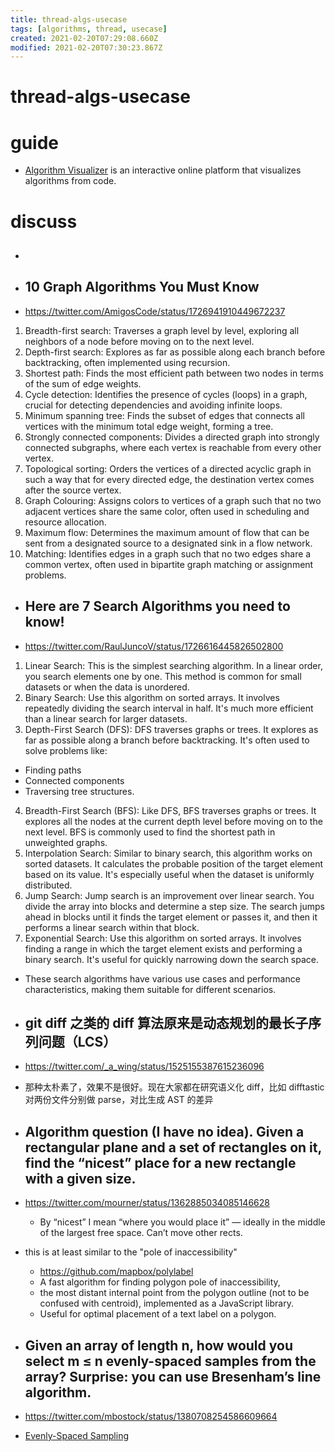 ```yaml
---
title: thread-algs-usecase
tags: [algorithms, thread, usecase]
created: 2021-02-20T07:29:08.660Z
modified: 2021-02-20T07:30:23.867Z
---
```


# thread-algs-usecase

# guide

- [Algorithm Visualizer](https://github.com/algorithm-visualizer/algorithm-visualizer) is an interactive online platform that visualizes algorithms from code.
# discuss
- ## 

- ## 10 Graph Algorithms You Must Know
- https://twitter.com/AmigosCode/status/1726941910449672237
01. Breadth-first search: Traverses a graph level by level, exploring all neighbors of a node before moving on to the next level. 
02. Depth-first search: Explores as far as possible along each branch before backtracking, often implemented using recursion. 
03. Shortest path: Finds the most efficient path between two nodes in terms of the sum of edge weights. 
04. Cycle detection: Identifies the presence of cycles (loops) in a graph, crucial for detecting dependencies and avoiding infinite loops. 
05. Minimum spanning tree: Finds the subset of edges that connects all vertices with the minimum total edge weight, forming a tree. 
06. Strongly connected components: Divides a directed graph into strongly connected subgraphs, where each vertex is reachable from every other vertex. 
07. Topological sorting: Orders the vertices of a directed acyclic graph in such a way that for every directed edge, the destination vertex comes after the source vertex. 
08. Graph Colouring: Assigns colors to vertices of a graph such that no two adjacent vertices share the same color, often used in scheduling and resource allocation. 
09. Maximum flow: Determines the maximum amount of flow that can be sent from a designated source to a designated sink in a flow network. 
10. Matching: Identifies edges in a graph such that no two edges share a common vertex, often used in bipartite graph matching or assignment problems.

- ## Here are 7 Search Algorithms you need to know!
- https://twitter.com/RaulJuncoV/status/1726616445826502800
01. Linear Search: This is the simplest searching algorithm.
In a linear order, you search elements one by one. This method is common for small datasets or when the data is unordered.
02. Binary Search: Use this algorithm on sorted arrays.
It involves repeatedly dividing the search interval in half. It's much more efficient than a linear search for larger datasets.
03. Depth-First Search (DFS): DFS traverses graphs or trees.
It explores as far as possible along a branch before backtracking. It's often used to solve problems like:
- Finding paths
- Connected components
- Traversing tree structures.
04. Breadth-First Search (BFS): Like DFS, BFS traverses graphs or trees.
It explores all the nodes at the current depth level before moving on to the next level. BFS is commonly used to find the shortest path in unweighted graphs.
05. Interpolation Search: Similar to binary search, this algorithm works on sorted datasets.
It calculates the probable position of the target element based on its value. It's especially useful when the dataset is uniformly distributed.
06. Jump Search: Jump search is an improvement over linear search.
You divide the array into blocks and determine a step size. The search jumps ahead in blocks until it finds the target element or passes it, and then it performs a linear search within that block.
07. Exponential Search: Use this algorithm on sorted arrays.
It involves finding a range in which the target element exists and performing a binary search. It's useful for quickly narrowing down the search space.

- These search algorithms have various use cases and performance characteristics, making them suitable for different scenarios.

- ## git diff 之类的 diff 算法原来是动态规划的最长子序列问题（LCS）
- https://twitter.com/_a_wing/status/1525155387615236096
- 那种太朴素了，效果不是很好。现在大家都在研究语义化 diff，比如 difftastic 对两份文件分别做 parse，对比生成 AST 的差异

- ## Algorithm question (I have no idea). Given a rectangular plane and a set of rectangles on it, find the “nicest” place for a new rectangle with a given size. 
- https://twitter.com/mourner/status/1362885034085146628
  - By “nicest” I mean “where you would place it” — ideally in the middle of the largest free space. Can’t move other rects.
- this is at least similar to the "pole of inaccessibility"
  - https://github.com/mapbox/polylabel
  - A fast algorithm for finding polygon pole of inaccessibility, 
  - the most distant internal point from the polygon outline (not to be confused with centroid), implemented as a JavaScript library. 
  - Useful for optimal placement of a text label on a polygon.

- ## Given an array of length n, how would you select m ≤ n evenly-spaced samples from the array? Surprise: you can use Bresenham’s line algorithm.
- https://twitter.com/mbostock/status/1380708254586609664
- [Evenly-Spaced Sampling](https://observablehq.com/@mbostock/evenly-spaced-sampling)
